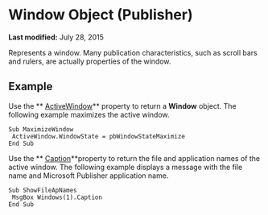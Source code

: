 
# Window Object (Publisher)

 **Last modified:** July 28, 2015

Represents a window. Many publication characteristics, such as scroll bars and rulers, are actually properties of the window.

## Example

Use the  ** [ActiveWindow](125e2bb4-f922-ceef-9e3e-5dbe3aaff2a4.md)** property to return a **Window** object. The following example maximizes the active window.


```
Sub MaximizeWindow 
 ActiveWindow.WindowState = pbWindowStateMaximize 
End Sub
```

Use the  ** [Caption](1dbf66c9-e964-b17f-684f-70cbbaa5fbc7.md)**property to return the file and application names of the active window. The following example displays a message with the file name and Microsoft Publisher application name.




```
Sub ShowFileApNames 
 MsgBox Windows(1).Caption 
End Sub
```

